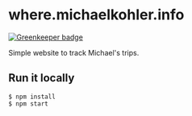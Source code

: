 # where.michaelkohler.info

[![Greenkeeper badge](https://badges.greenkeeper.io/MichaelKohler/where.svg)](https://greenkeeper.io/)

Simple website to track Michael's trips.

## Run it locally

```
$ npm install
$ npm start
```
